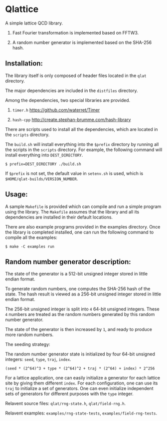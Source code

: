 # Qlattice

A simple lattice QCD library.

1. Fast Fourier transformation is implemented based on FFTW3.

2. A random number generator is implemented based on the SHA-256 hash.

## Installation:

The library itself is only composed of header files located in the
`qlat` directory.

The major dependencies are included in the `distfiles` directory.

Among the dependencies, two special libraries are provided.

1. `timer.h` https://github.com/waterret/Timer

2. `hash-cpp` http://create.stephan-brumme.com/hash-library

There are scripts used to install all the dependencies, which are located
in the `scripts` directory.

The `build.sh` will install everything into the `$prefix` directory
by running all the scripts in the `scripts` directory. For example,
the following command will install everything into `DEST_DIRECTORY`.

`$ prefix=DEST_DIRECTORY ./build.sh`

If `$prefix` is not set, the default value in `setenv.sh` is used,
which is `$HOME/qlat-builds/VERSION_NUMBER`.

## Usage:

A sample `Makefile` is provided which can compile and run a simple
program using the library. The `Makefile` assumes that the library
and all its dependencies are installed in their default locations.

There are also example programs provided in the examples directory. Once
the library is completed installed, one can run the following command
to compile all the examples:

`$ make -C examples run`

## Random number generator description:

The state of the generator is a 512-bit unsigned integer stored in little
endian format.

To generate random numbers, one computes the SHA-256 hash of the
state. The hash result is viewed as a 256-bit unsigned integer stored
in little endian format.

The 256-bit unsigned integer is split into `4` 64-bit unsigned
integers. These `4` numbers are treated as the random numbers generated
by this random number generator.

The state of the generator is then increased by `1`, and ready to produce
more random numbers.

The seeding strategy:

The random number generator state is initialized by four 64-bit unsigned
integers: `seed`, `type`, `traj`, `index`.

`(seed * (2^64)^3 + type * (2^64)^2 + traj * (2^64) + index) * 2^256`

For a lattice application, one can easily initialize a generator for each
lattice site by giving them different `index`. For each configuration,
one can use its `traj` to initialize a set of generators. One can even
initialize independent sets of generators for different purposes with the
`type` integer.

Relavent source files: `qlat/rng-state.h`, `qlat/field-rng.h`.

Relavent examples: `examples/rng-state-tests`, `examples/field-rng-tests`.
